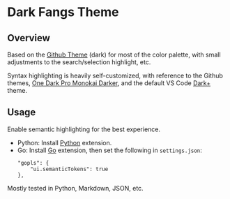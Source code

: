 # Dark Fangs Theme

## Overview
Based on the [Github Theme](https://marketplace.visualstudio.com/items?itemName=GitHub.github-vscode-theme) (dark) for most of the color palette, with small adjustments to the search/selection highlight, etc.

Syntax highlighting is heavily self-customized, with reference to the Github themes, [One Dark Pro Monokai Darker](https://marketplace.visualstudio.com/items?itemName=eserozvataf.one-dark-pro-monokai-darker), and the default VS Code [Dark+](https://github.com/microsoft/vscode/blob/main/extensions/theme-defaults/themes/dark_plus.json) theme.

## Usage
Enable semantic highlighting for the best experience.
- Python: Install [Python](https://marketplace.visualstudio.com/items?itemName=ms-python.python) extension.
- Go: Install [Go](https://marketplace.visualstudio.com/items?itemName=golang.Go) extension, then set the following in `settings.json`:
  ```
  "gopls": {
      "ui.semanticTokens": true
  },
  ```

Mostly tested in Python, Markdown, JSON, etc.
